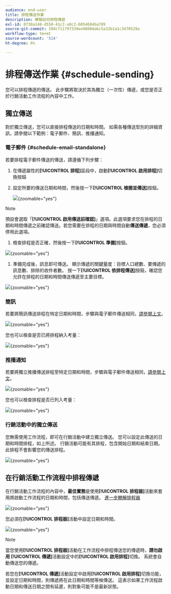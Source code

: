 ```yaml
---
audience: end-user
title: 排程傳送作業
description: 瞭解如何排程傳遞
exl-id: 0738a148-d550-41c2-a8c2-6054684ba789
source-git-commit: 39dcf11797339ee9800da6c5a32b1a1c3470529a
workflow-type: tm+mt
source-wordcount: '514'
ht-degree: 6%

---
```


# 排程傳送作業 {#schedule-sending}

您可以排程傳遞的傳送。 此步驟將取決於其為獨立（一次性）傳遞，或您是否正於行銷活動工作流程的內容中工作。

## 獨立傳送

對於獨立傳送，您可以直接排程傳送的日期和時間。
如需各種傳送型別的詳細資訊，請參閱以下範例：電子郵件、簡訊、推播通知。

### 電子郵件 {#schedule-email-standalone}

若要排程電子郵件傳送的傳送，請遵循下列步驟：

1. 在傳遞屬性的&#x200B;**[!UICONTROL 排程]**&#x200B;區段中，啟動&#x200B;**[!UICONTROL 啟用排程]**&#x200B;切換按鈕

1. 設定所要的傳送日期和時間，然後按一下&#x200B;**[!UICONTROL 檢閱並傳送]**&#x200B;按鈕。

   ![](assets/schedule-email-standalone.png){zoomable="yes"}

>[!NOTE]
>
>預設會選取「**[!UICONTROL 啟用傳送前確認]**」選項。此選項要求您在排程的日期和時間傳遞之前確認傳送。若您需要在排程的日期與時間自動&#x200B;**傳送傳遞**，您必須停用此選項。
>

1. 檢查排程是否正確，然後按一下&#x200B;**[!UICONTROL 準備]**&#x200B;按鈕。

![](assets/schedule-email-standalone-prepare.png){zoomable="yes"}

1. 準備完成後，訊息即可傳送。 顯示傳遞的關鍵量度：目標人口總數、要傳遞的訊息數、排除的收件者數。 按一下&#x200B;**[!UICONTROL 依排程傳送]**&#x200B;按鈕，確認您允許在排程的日期和時間傳送傳遞至主要目標。

![](assets/schedule-email-standalone-send.png){zoomable="yes"}


### 簡訊

若要將簡訊傳送排程在特定日期和時間，步驟與電子郵件傳送相同，[請參閱上文](#schedule-email-standalone)。

![](assets/schedule-sms-standalone.png){zoomable="yes"}

您也可以檢查是否已將排程納入考量：

![](assets/schedule-sms-standalone-prepare.png){zoomable="yes"}

### 推播通知

若要將獨立推播傳送排程至特定日期和時間，步驟與電子郵件傳送相同，[請參閱上文](#schedule-email-standalone)。

![](assets/schedule-push-standalone.png){zoomable="yes"}

您也可以檢查排程是否已列入考量：

![](assets/schedule-push-standalone-prepare.png){zoomable="yes"}

### 行銷活動中的獨立傳送

您無需使用工作流程，即可在行銷活動中建立獨立傳送。 您可以設定此傳送的日期和時間排程，如上所述。
行銷活動可能有其排程，包含開始日期和結束日期。 此排程不會影響您的傳送排程。

![](assets/schedule-delivery-standalone.png){zoomable="yes"}

## 在行銷活動工作流程中排程傳遞

在行銷活動工作流程的內容中，**最佳實務**&#x200B;是使用&#x200B;**[!UICONTROL 排程器]**&#x200B;活動來套用將啟動工作流程的日期和時間，包括傳送傳遞。 [進一步瞭解排程器](../workflows/activities/scheduler.md)

![](assets/schedule-workflow.png){zoomable="yes"}


您必須在&#x200B;**[!UICONTROL 排程器]**&#x200B;活動中設定日期和時間。

![](assets/schedule-workflow-scheduler.png){zoomable="yes"}


>[!NOTE]
>
>當您使用&#x200B;**[!UICONTROL 排程器]**&#x200B;活動在工作流程中排程傳送您的傳遞時，**請勿啟用** **[!UICONTROL 傳遞]**&#x200B;活動設定中的&#x200B;**[!UICONTROL 啟用排程]**&#x200B;切換。 系統會自動傳送您的傳遞。
>

若您在&#x200B;**[!UICONTROL 傳遞]**&#x200B;活動設定中啟用&#x200B;**[!UICONTROL 啟用排程]**&#x200B;切換功能，並設定日期和時間，則傳遞將在此日期和時間等候傳送。 這表示如果工作流程啟動日期和傳送日期之間有延遲，則對象可能不是最新狀態。
